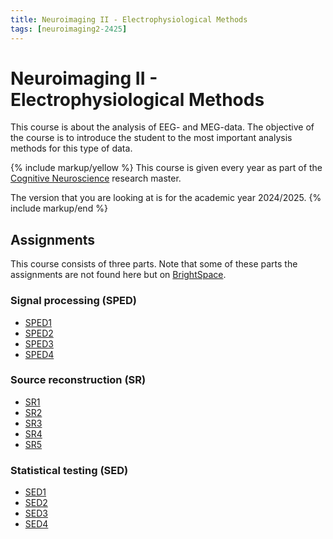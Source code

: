 ```yaml
---
title: Neuroimaging II - Electrophysiological Methods
tags: [neuroimaging2-2425]
---
```


# Neuroimaging II - Electrophysiological Methods

This course is about the analysis of EEG- and MEG-data. The objective of the course is to introduce the student to the most important analysis methods for this type of data.

{% include markup/yellow %}
This course is given every year as part of the [Cognitive Neuroscience](https://www.ru.nl/en/education/masters/cognitive-neuroscience-research) research master.

The version that you are looking at is for the academic year 2024/2025.
{% include markup/end %}

## Assignments

This course consists of three parts. Note that some of these parts the assignments are not found here but on [BrightSpace](https://brightspace.ru.nl/d2l/home/502448).

### Signal processing (SPED)

- [SPED1](/workshop/neuroimaging2-2425/sped1)
- [SPED2](/workshop/neuroimaging2-2425/sped2)
- [SPED3](/workshop/neuroimaging2-2425/sped3)
- [SPED4](/workshop/neuroimaging2-2425/sped4)

### Source reconstruction (SR)

- [SR1](/workshop/neuroimaging2-2425/sr1)
- [SR2](/workshop/neuroimaging2-2425/sr2)
- [SR3](/workshop/neuroimaging2-2425/sr3)
- [SR4](/workshop/neuroimaging2-2425/sr4)
- [SR5](/workshop/neuroimaging2-2425/sr5)

### Statistical testing (SED)

- [SED1](/workshop/neuroimaging2-2425/sed1)
- [SED2](/workshop/neuroimaging2-2425/sed2)
- [SED3](/workshop/neuroimaging2-2425/sed3)
- [SED4](/workshop/neuroimaging2-2425/sed4)